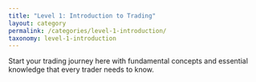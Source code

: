 ```yaml
---
title: "Level 1: Introduction to Trading"
layout: category
permalink: /categories/level-1-introduction/
taxonomy: level-1-introduction
---
```


Start your trading journey here with fundamental concepts and essential knowledge that every trader needs to know. 